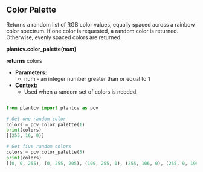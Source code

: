 ## Color Palette

Returns a random list of RGB color values, equally spaced across a rainbow color spectrum.
If one color is requested, a random color is returned. Otherwise, evenly spaced colors are returned.

**plantcv.color_palette(*num*)**

**returns** colors

- **Parameters:**
    - num - an integer number greater than or equal to 1
- **Context:**
    - Used when a random set of colors is needed.

```python

from plantcv import plantcv as pcv

# Get one random color
colors = pcv.color_palette(1)
print(colors)
[(255, 16, 0)]

# Get five random colors
colors = pcv.color_palette(5)
print(colors)
[(0, 0, 255), (0, 255, 205), (100, 255, 0), (255, 106, 0), (255, 0, 199)]
```
